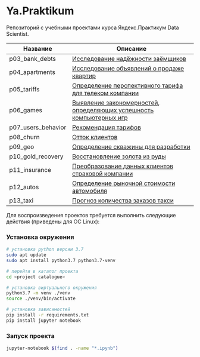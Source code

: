 # Ya.Praktikum

Репозиторий с учебными проектами курса Яндекс.Практикум Data Scientist.


| Название               | Описание                                                                                                                                |
|------------------------|-----------------------------------------------------------------------------------------------------------------------------------------|
| p03_bank_debts         | [Исследование надёжности заёмщиков](https://github.com/novmad/praktikum-tasks/blob/master/p03_bank_debts)                               |
| p04_apartments         | [Исследование объявлений о продаже квартир](https://github.com/novmad/praktikum-tasks/tree/master/p04_apartments)                       |
| p05_tariffs            | [Определение перспективного тарифа для телеком компании](https://github.com/novmad/praktikum-tasks/tree/master/p05_tariffs)             |
| p06_games              | [Выявление закономерностей, определяющих успешность компьютерных игр](https://github.com/novmad/praktikum-tasks/tree/master/p06_games)  |
| p07_users_behavior     | [Рекомендация тарифов](https://github.com/novmad/praktikum-tasks/tree/master/p07_users_behavior)                                        |
| p08_churn              | [Отток клиентов](https://github.com/novmad/praktikum-tasks/tree/master/p08_churn)                                                       |
| p09_geo                | [Определение скважины для разработки](https://github.com/novmad/praktikum-tasks/tree/master/p09_geo)                                    |
| p10_gold_recovery      | [Восстановление золота из руды](https://github.com/novmad/praktikum-tasks/tree/master/p10_gold_recovery)                                |
| p11_insurance          | [Преобразование данных клиентов страховой компании](https://github.com/novmad/praktikum-tasks/tree/master/p11_insurance)                |
| p12_autos              | [Определение рыночной стоимости автомобиля](https://github.com/novmad/praktikum-tasks/tree/master/p12_autos)                            |
| p13_taxi               | [Прогноз количества заказов такси](https://github.com/novmad/praktikum-tasks/tree/master/p13_taxi)                                      |


Для воспроизведения проектов требуется выполнить следующие действия (приведены для ОС Linux):

### Установка окружения

```bash
# установка python версии 3.7
sudo apt update
sudo apt install python3.7 python3.7-venv

# перейти в каталог проекта
cd <project catalogue>

# установка виртуального окружения 
python3.7 -m venv ./venv
source ./venv/bin/activate

# установка зависимостей
pip install -r requirements.txt
pip install jupyter notebook

```

### Запуск проекта

```bash
jupyter-notebook $(find . -name "*.ipynb")

```

